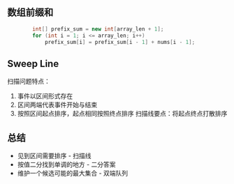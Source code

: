 ## 数组前缀和
```java
		int[] prefix_sum = new int[array_len + 1];
		for (int i = 1; i <= array_len; i++)
			prefix_sum[i] = prefix_sum[i - 1] + nums[i - 1];
```

## Sweep Line
扫描问题特点：
1. 事件以区间形式存在
2. 区间两端代表事件开始与结束
3. 按照区间起点排序，起点相同按照终点排序
扫描线要点：将起点终点打散排序

## 总结
- 见到区间需要排序 - 扫描线
- 按值二分找到单调的地方 - 二分答案
- 维护一个候选可能的最大集合 - 双端队列